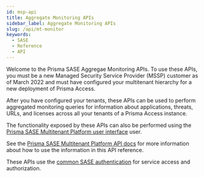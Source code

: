 ```yaml
---
id: msp-api
title: Aggregate Monitoring APIs
sidebar_label: Aggregate Monitoring APIs
slug: /api/mt-monitor
keywords:
  - SASE
  - Reference
  - API
---
```


Welcome to the Prisma SASE Aggregae Monitoring APIs. To use these APIs, you must be a new Managed
Security Service Provider (MSSP) customer as of March 2022 and must have configured your multitenant
hierarchy for a new deployment of Prisma Access.

After you have configured your tenants, these APIs can be used to perform aggregated monitoring
queries for information about applications, threats, URLs, and licenses across all your tenants of a
Prisma Access instance. 

The functionality exposed by these APIs can also be performed using the [Prisma SASE Multitenant
Platform user
interface](https://docs.paloaltonetworks.com/sase/prisma-sase-multitenant-platform/monitor-tenants)
user.

See the [Prisma SASE Multitenant Platform API docs](/sase/docs/mt-monitor) for more information about 
how to use the information in this API reference.

These APIs use the [common SASE authentication](/sase/docs/getstarted) for service access and authorization.
